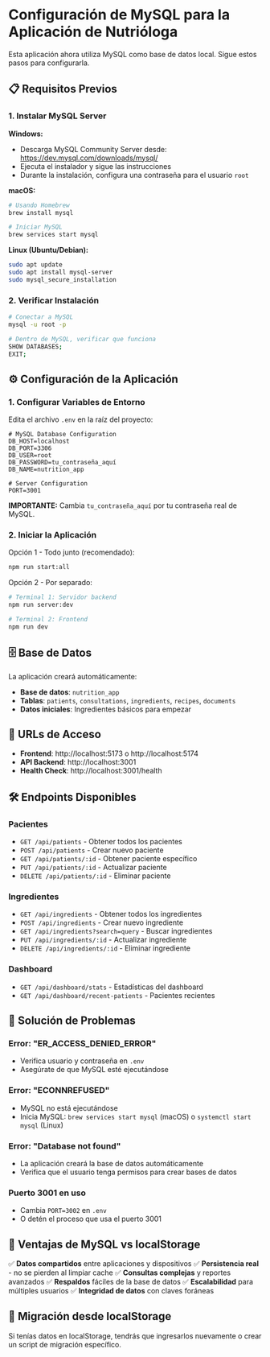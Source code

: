 # Configuración de MySQL para la Aplicación de Nutrióloga

Esta aplicación ahora utiliza MySQL como base de datos local. Sigue estos pasos para configurarla.

## 📋 Requisitos Previos

### 1. Instalar MySQL Server

**Windows:**
- Descarga MySQL Community Server desde: https://dev.mysql.com/downloads/mysql/
- Ejecuta el instalador y sigue las instrucciones
- Durante la instalación, configura una contraseña para el usuario `root`

**macOS:**
```bash
# Usando Homebrew
brew install mysql

# Iniciar MySQL
brew services start mysql
```

**Linux (Ubuntu/Debian):**
```bash
sudo apt update
sudo apt install mysql-server
sudo mysql_secure_installation
```

### 2. Verificar Instalación

```bash
# Conectar a MySQL
mysql -u root -p

# Dentro de MySQL, verificar que funciona
SHOW DATABASES;
EXIT;
```

## ⚙️ Configuración de la Aplicación

### 1. Configurar Variables de Entorno

Edita el archivo `.env` en la raíz del proyecto:

```env
# MySQL Database Configuration
DB_HOST=localhost
DB_PORT=3306
DB_USER=root
DB_PASSWORD=tu_contraseña_aquí
DB_NAME=nutrition_app

# Server Configuration
PORT=3001
```

**IMPORTANTE:** Cambia `tu_contraseña_aquí` por tu contraseña real de MySQL.

### 2. Iniciar la Aplicación

Opción 1 - Todo junto (recomendado):
```bash
npm run start:all
```

Opción 2 - Por separado:
```bash
# Terminal 1: Servidor backend
npm run server:dev

# Terminal 2: Frontend
npm run dev
```

## 🗄️ Base de Datos

La aplicación creará automáticamente:
- **Base de datos**: `nutrition_app`
- **Tablas**: `patients`, `consultations`, `ingredients`, `recipes`, `documents`
- **Datos iniciales**: Ingredientes básicos para empezar

## 🚀 URLs de Acceso

- **Frontend**: http://localhost:5173 o http://localhost:5174
- **API Backend**: http://localhost:3001
- **Health Check**: http://localhost:3001/health

## 🛠️ Endpoints Disponibles

### Pacientes
- `GET /api/patients` - Obtener todos los pacientes
- `POST /api/patients` - Crear nuevo paciente
- `GET /api/patients/:id` - Obtener paciente específico
- `PUT /api/patients/:id` - Actualizar paciente
- `DELETE /api/patients/:id` - Eliminar paciente

### Ingredientes
- `GET /api/ingredients` - Obtener todos los ingredientes
- `POST /api/ingredients` - Crear nuevo ingrediente
- `GET /api/ingredients?search=query` - Buscar ingredientes
- `PUT /api/ingredients/:id` - Actualizar ingrediente
- `DELETE /api/ingredients/:id` - Eliminar ingrediente

### Dashboard
- `GET /api/dashboard/stats` - Estadísticas del dashboard
- `GET /api/dashboard/recent-patients` - Pacientes recientes

## 🔧 Solución de Problemas

### Error: "ER_ACCESS_DENIED_ERROR"
- Verifica usuario y contraseña en `.env`
- Asegúrate de que MySQL esté ejecutándose

### Error: "ECONNREFUSED"
- MySQL no está ejecutándose
- Inicia MySQL: `brew services start mysql` (macOS) o `systemctl start mysql` (Linux)

### Error: "Database not found"
- La aplicación creará la base de datos automáticamente
- Verifica que el usuario tenga permisos para crear bases de datos

### Puerto 3001 en uso
- Cambia `PORT=3002` en `.env`
- O detén el proceso que usa el puerto 3001

## 💾 Ventajas de MySQL vs localStorage

✅ **Datos compartidos** entre aplicaciones y dispositivos
✅ **Persistencia real** - no se pierden al limpiar cache
✅ **Consultas complejas** y reportes avanzados
✅ **Respaldos** fáciles de la base de datos
✅ **Escalabilidad** para múltiples usuarios
✅ **Integridad de datos** con claves foráneas

## 🔄 Migración desde localStorage

Si tenías datos en localStorage, tendrás que ingresarlos nuevamente o crear un script de migración específico.